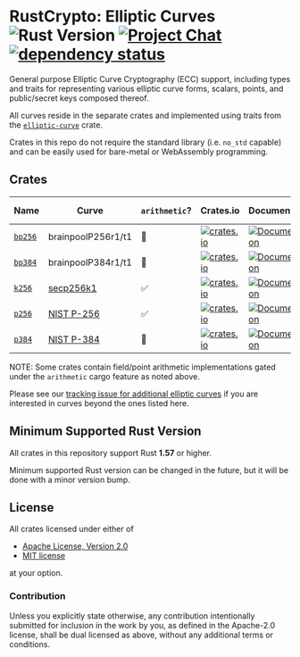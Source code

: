# RustCrypto: Elliptic Curves ![Rust Version][rustc-image] [![Project Chat][chat-image]][chat-link] [![dependency status][deps-image]][deps-link]

General purpose Elliptic Curve Cryptography (ECC) support, including types
and traits for representing various elliptic curve forms, scalars, points,
and public/secret keys composed thereof.

All curves reside in the separate crates and implemented using traits from
the [`elliptic-curve`](https://docs.rs/elliptic-curve/) crate.

Crates in this repo do not require the standard library (i.e. `no_std` capable)
and can be easily used for bare-metal or WebAssembly programming.

## Crates

| Name      | Curve              | `arithmetic`? | Crates.io | Documentation | Build Status |
|-----------|--------------------|---------------|-----------|---------------|--------------|
| [`bp256`] | brainpoolP256r1/t1 | 🚫            | [![crates.io](https://img.shields.io/crates/v/bp256.svg)](https://crates.io/crates/bp256) | [![Documentation](https://docs.rs/bp256/badge.svg)](https://docs.rs/bp256) | ![build](https://github.com/RustCrypto/elliptic-curves/workflows/bp256/badge.svg?branch=master&event=push) |
| [`bp384`] | brainpoolP384r1/t1 | 🚫            | [![crates.io](https://img.shields.io/crates/v/bp384.svg)](https://crates.io/crates/bp384) | [![Documentation](https://docs.rs/bp384/badge.svg)](https://docs.rs/bp384) | ![build](https://github.com/RustCrypto/elliptic-curves/workflows/bp384/badge.svg?branch=master&event=push) |
| [`k256`]  | [secp256k1]        | ✅            | [![crates.io](https://img.shields.io/crates/v/k256.svg)](https://crates.io/crates/k256) | [![Documentation](https://docs.rs/k256/badge.svg)](https://docs.rs/k256) | ![build](https://github.com/RustCrypto/elliptic-curves/workflows/k256/badge.svg?branch=master&event=push) |
| [`p256`]  | [NIST P-256]       | ✅            | [![crates.io](https://img.shields.io/crates/v/p256.svg)](https://crates.io/crates/p256) | [![Documentation](https://docs.rs/p256/badge.svg)](https://docs.rs/p256) | ![build](https://github.com/RustCrypto/elliptic-curves/workflows/p256/badge.svg?branch=master&event=push) |
| [`p384`]  | [NIST P-384]       | 🚧            | [![crates.io](https://img.shields.io/crates/v/p384.svg)](https://crates.io/crates/p384) | [![Documentation](https://docs.rs/p384/badge.svg)](https://docs.rs/p384) | ![build](https://github.com/RustCrypto/elliptic-curves/workflows/p384/badge.svg?branch=master&event=push) |

NOTE: Some crates contain field/point arithmetic implementations gated under the
`arithmetic` cargo feature as noted above.

Please see our [tracking issue for additional elliptic curves][other-curves]
if you are interested in curves beyond the ones listed here.

## Minimum Supported Rust Version

All crates in this repository support Rust **1.57** or higher.

Minimum supported Rust version can be changed in the future, but it will be
done with a minor version bump.

## License

All crates licensed under either of

 * [Apache License, Version 2.0](http://www.apache.org/licenses/LICENSE-2.0)
 * [MIT license](http://opensource.org/licenses/MIT)

at your option.

### Contribution

Unless you explicitly state otherwise, any contribution intentionally submitted
for inclusion in the work by you, as defined in the Apache-2.0 license, shall be
dual licensed as above, without any additional terms or conditions.

[//]: # (badges)

[rustc-image]: https://img.shields.io/badge/rustc-1.56+-blue.svg
[chat-image]: https://img.shields.io/badge/zulip-join_chat-blue.svg
[chat-link]: https://rustcrypto.zulipchat.com/#narrow/stream/260040-elliptic-curves
[deps-image]: https://deps.rs/repo/github/RustCrypto/elliptic-curves/status.svg
[deps-link]: https://deps.rs/repo/github/RustCrypto/elliptic-curves

[//]: # (crates)

[`bp256`]: https://github.com/RustCrypto/elliptic-curves/tree/master/bp256
[`bp384`]: https://github.com/RustCrypto/elliptic-curves/tree/master/bp384
[`k256`]: https://github.com/RustCrypto/elliptic-curves/tree/master/k256
[`p256`]: https://github.com/RustCrypto/elliptic-curves/tree/master/p256
[`p384`]: https://github.com/RustCrypto/elliptic-curves/tree/master/p384

[//]: # (curves)

[secp256k1]: https://en.bitcoin.it/wiki/Secp256k1
[NIST P-256]: http://oid-info.com/get/1.2.840.10045.3.1.7
[NIST P-384]: http://oid-info.com/get/1.3.132.0.34

[//]: # (general links)

[other-curves]: https://github.com/RustCrypto/elliptic-curves/issues/114
